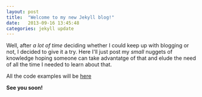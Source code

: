 ```yaml
---
layout: post
title:  "Welcome to my new Jekyll blog!"
date:   2013-09-16 13:45:48
categories: jekyll update
---
```


Well, after *a lot of time* deciding whether I could keep up with blogging or not, I decided to give it a try. Here I'll just post my _small_ nuggets of knowledge hoping someone can take advantatge of that and elude the need of all the time I needed to learn about that.

All the code examples will be [here][acamps-gh]

__See you soon!__

[acamps-gh]: https://github.com/acamps

